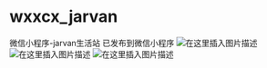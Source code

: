 # wxxcx_jarvan
微信小程序-jarvan生活站 已发布到微信小程序
![在这里插入图片描述](https://img-blog.csdnimg.cn/20190410154738424.png?x-oss-process=image/watermark,type_ZmFuZ3poZW5naGVpdGk,shadow_10,text_aHR0cHM6Ly9ibG9nLmNzZG4ubmV0L3hpYW95aTI0MTI=,size_16,color_FFFFFF,t_70)
![在这里插入图片描述](https://img-blog.csdnimg.cn/20190410154824500.png?x-oss-process=image/watermark,type_ZmFuZ3poZW5naGVpdGk,shadow_10,text_aHR0cHM6Ly9ibG9nLmNzZG4ubmV0L3hpYW95aTI0MTI=,size_16,color_FFFFFF,t_70)
![在这里插入图片描述](https://img-blog.csdnimg.cn/20190410154728203.png?x-oss-process=image/watermark,type_ZmFuZ3poZW5naGVpdGk,shadow_10,text_aHR0cHM6Ly9ibG9nLmNzZG4ubmV0L3hpYW95aTI0MTI=,size_16,color_FFFFFF,t_70)


